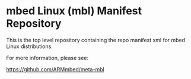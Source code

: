 # mbed Linux (mbl) Manifest Repository

This is the top level repository containing the repo manifest xml for mbed Linux distributions.

For more information, please see:

https://github.com/ARMmbed/meta-mbl
